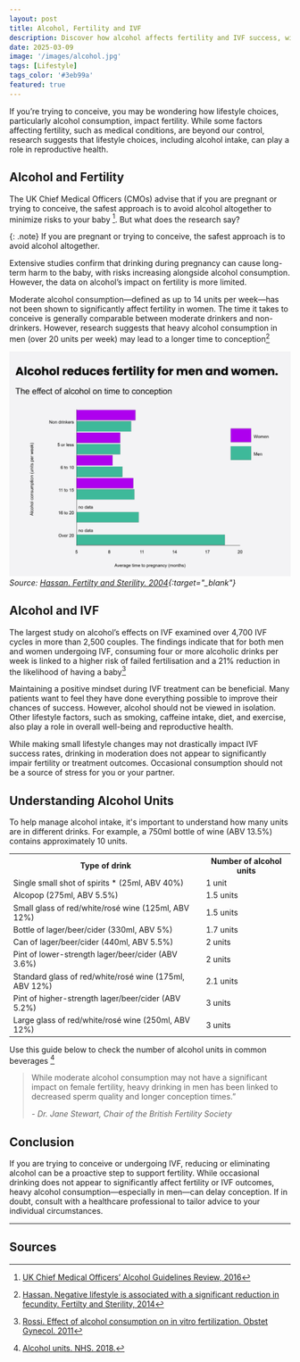 ```yaml
---
layout: post
title: Alcohol, Fertility and IVF
description: Discover how alcohol affects fertility and IVF success, with research-backed insights on its impact on conception, pregnancy, and reproductive health.
date: 2025-03-09
image: '/images/alcohol.jpg'
tags: [Lifestyle]
tags_color: '#3eb99a'
featured: true
---
```


If you’re trying to conceive, you may be wondering how lifestyle choices, particularly alcohol consumption, impact fertility. While some factors affecting fertility, such as medical conditions, are beyond our control, research suggests that lifestyle choices, including alcohol intake, can play a role in reproductive health.

## Alcohol and Fertility

The UK Chief Medical Officers (CMOs) advise that if you are pregnant or trying to conceive, the safest approach is to avoid alcohol altogether to minimize risks to your baby [^1]. But what does the research say?

{: .note}
If you are pregnant or trying to conceive, the safest approach is to avoid alcohol altogether.

Extensive studies confirm that drinking during pregnancy can cause long-term harm to the baby, with risks increasing alongside alcohol consumption. However, the data on alcohol’s impact on fertility is more limited.

Moderate alcohol consumption—defined as up to 14 units per week—has not been shown to significantly affect fertility in women. The time it takes to conceive is generally comparable between moderate drinkers and non-drinkers. However, research suggests that heavy alcohol consumption in men (over 20 units per week) may lead to a longer time to conception[^2]

![](/images/hassan.jpg)
*Source: [Hassan. Fertilty and Sterility. 2004](https://www.fertstert.org/article/S0015-0282(03)02846-2/fulltext){:target="_blank"}*

## Alcohol and IVF

The largest study on alcohol’s effects on IVF examined over 4,700 IVF cycles in more than 2,500 couples. The findings indicate that for both men and women undergoing IVF, consuming four or more alcoholic drinks per week is linked to a higher risk of failed fertilisation and a 21% reduction in the likelihood of having a baby[^3]

Maintaining a positive mindset during IVF treatment can be beneficial. Many patients want to feel they have done everything possible to improve their chances of success. However, alcohol should not be viewed in isolation. Other lifestyle factors, such as smoking, caffeine intake, diet, and exercise, also play a role in overall well-being and reproductive health.

While making small lifestyle changes may not drastically impact IVF success rates, drinking in moderation does not appear to significantly impair fertility or treatment outcomes. Occasional consumption should not be a source of stress for you or your partner.

## Understanding Alcohol Units

To help manage alcohol intake, it's important to understand how many units are in different drinks. For example, a 750ml bottle of wine (ABV 13.5%) contains approximately 10 units.

<div class="table-container">
  <table>
<tr><th> Type of drink                                          </th><th> Number of alcohol units </th></tr>
<tr><td> Single small shot of spirits * (25ml, ABV 40%)         </td><td> 1 unit                  </td></tr>
<tr><td> Alcopop (275ml, ABV 5.5%)                              </td><td> 1.5 units               </td></tr>
<tr><td> Small glass of red/white/rosé wine (125ml, ABV 12%)    </td><td> 1.5 units               </td></tr>
<tr><td> Bottle of lager/beer/cider (330ml, ABV 5%)             </td><td> 1.7 units               </td></tr>
<tr><td> Can of lager/beer/cider (440ml, ABV 5.5%)              </td><td> 2 units                 </td></tr>
<tr><td> Pint of lower-strength lager/beer/cider (ABV 3.6%)     </td><td> 2 units                 </td></tr>
<tr><td> Standard glass of red/white/rosé wine (175ml, ABV 12%) </td><td> 2.1 units               </td></tr>
<tr><td> Pint of higher-strength lager/beer/cider (ABV 5.2%)    </td><td> 3 units                 </td></tr>
<tr><td> Large glass of red/white/rosé wine (250ml, ABV 12%)    </td><td> 3 units                 </td></tr>
</table>
</div>

Use this guide below to check the number of alcohol units in common beverages [^4]

> While moderate alcohol consumption may not have a significant impact on female fertility, heavy drinking in men has been linked to decreased sperm quality and longer conception times.”
>
> <cite>- Dr. Jane Stewart, Chair of the British Fertility Society</cite>

## Conclusion

If you are trying to conceive or undergoing IVF, reducing or eliminating alcohol can be a proactive step to support fertility. While occasional drinking does not appear to significantly affect fertility or IVF outcomes, heavy alcohol consumption—especially in men—can delay conception. If in doubt, consult with a healthcare professional to tailor advice to your individual circumstances.

***

## Sources
[^1]: [UK Chief Medical Officers’ Alcohol Guidelines Review, 2016](https://assets.publishing.service.gov.uk/government/uploads/system/uploads/attachment_data/file/489795/summary.pdf)
[^2]: [Hassan. Negative lifestyle is associated with a significant reduction in fecundity. Fertilty and Sterility, 2014](https://doi.org/10.1016/j.fertnstert.2003.06.027)
[^3]: [Rossi. Effect of alcohol consumption on in vitro fertilization. Obstet Gynecol. 2011](https://doi.org/10.1097/aog.0b013e31820090e1)
[^4]: [Alcohol units. NHS. 2018.](https://www.nhs.uk/live-well/alcohol-support/calculating-alcohol-units/)

